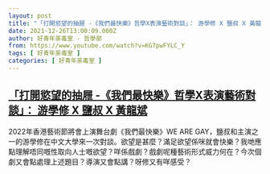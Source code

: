 ```yaml
---
layout: post
title: "「打開慾望的抽屜 -《我們最快樂》哲學X表演藝術對談」： 游學修 X 鹽叔 X 黃龍斌"
date: 2021-12-26T13:00:09.000Z
author: 好青年荼毒室 - 哲學部
from: https://www.youtube.com/watch?v=KG7pwFYLC_Y
tags: [ 好青年荼毒室 ]
categories: [ 好青年荼毒室 ]
---
```

<!--1640523609000-->
[「打開慾望的抽屜 -《我們最快樂》哲學X表演藝術對談」： 游學修 X 鹽叔 X 黃龍斌](https://www.youtube.com/watch?v=KG7pwFYLC_Y)
------

<div>
2022年香港藝術節將會上演舞台劇《我們最快樂》WE ARE GAY，鹽叔和主演之一的游學修在中文大學來一次對談。欲望是甚麼？滿足欲望係咪就會快樂？我哋應點理解唔同嘅性取向人士嘅欲望？咩係戲劇？戲劇呢種藝術形式威力何在？今次個劇又會點處理上述題目？導演又會點講？呀修又有咩感受？
</div>
